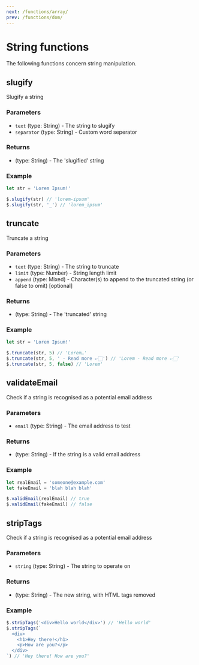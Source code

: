 ```yaml
---
next: /functions/array/
prev: /functions/dom/
---
```


# String functions

The following functions concern string manipulation.

## slugify

Slugify a string

### Parameters

- `text` (type: String) - The string to slugify
- `separator` (type: String) - Custom word seperator

### Returns

- (type: String) - The 'slugified' string

### Example

```js
let str = 'Lorem Ipsum!'

$.slugify(str) // 'lorem-ipsum'
$.slugify(str, '_') // 'lorem_ipsum'
```

## truncate

Truncate a string

### Parameters

- `text` (type: String) - The string to truncate
- `limit` (type: Number) - String length limit
- `append` (type: Mixed) - Character(s) to append to the truncated string (or false to omit) [optional]

### Returns

- (type: String) - The 'truncated' string

### Example

```js
let str = 'Lorem Ipsum!'

$.truncate(str, 5) // 'Lorem…'
$.truncate(str, 5, ' - Read more 👉🏻') // 'Lorem - Read more 👉🏻'
$.truncate(str, 5, false) // 'Lorem'
```

## validateEmail

Check if a string is recognised as a potential email address

### Parameters

- `email` (type: String) - The email address to test

### Returns

- (type: String) - If the string is a valid email address

### Example

```js
let realEmail = 'someone@example.com'
let fakeEmail = 'blah blah blah'

$.validEmail(realEmail) // true
$.validEmail(fakeEmail) // false
```

## stripTags

Check if a string is recognised as a potential email address

### Parameters

- `string` (type: String) - The string to operate on

### Returns

- (type: String) - The new string, with HTML tags removed

### Example

```js
$.stripTags('<div>Hello world</div>') // 'Hello world'
$.stripTags(`
  <div>
    <h1>Hey there!</h1>
    <p>How are you?</p>
  </div>
`) // 'Hey there! How are you?'
```
